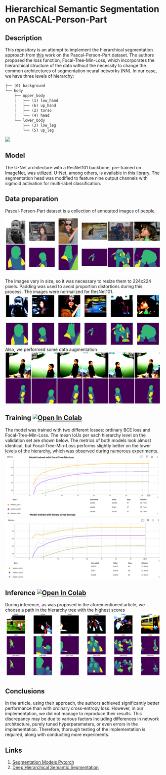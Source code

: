 # Hierarchical Semantic Segmentation on PASCAL-Person-Part

## Description

This repository is an attempt to implement the hierarchical segmentation approach from [this](https://arxiv.org/abs/2203.14335) work on the Pascal-Person-Part dataset. The authors proposed the loss function, Focal-Tree-Min-Loss, which incorporates the hierarchical structure of the data without the necessity to change the common architectures of segmentation neural networks (NN). In our case, we have three levels of hierarchy:
```
├── (0) background
└── body
    ├── upper_body
    |   ├── (1) low_hand
    |   ├── (6) up_hand
    |   ├── (2) torso
    |   └── (4) head
    └── lower_body
        ├── (3) low_leg
        └── (5) up_leg
```

![](assets/exmpls.gif)

## Model
The U-Net architecture with a ResNet101 backbone, pre-trained on ImageNet, was utilized. U-Net, among others, is available in this [library](https://github.com/qubvel-org/segmentation_models.pytorch). The segmentation head was modified to feature nine output channels with sigmoid activation for multi-label classification.

## Data preparation
Pascal-Person-Part dataset is a collection of annotated images of people.

![](assets/dataset.jpg)

The images vary in size, so it was necessary to resize them to 224x224 pixels. Padding was used to avoid proportion distortions during this process. The images were normalized for ResNet101.
![](assets/transforms.jpg)
Also, we performed some data augmentation
![](assets/augmentation.jpg)


## Training [![Open In Colab](https://colab.research.google.com/assets/colab-badge.svg)](http://colab.research.google.com/github/Viktor-Sok/Image_Editing_StyleCLIP_Optimization/blob/main/notebooks/styleCLIP_optimization_playground.ipynb)

The model was trained with two different losses: ordinary BCE loss and Focal-Tree-Min-Loss. The mean IoUs per each hierarchy level on the validation set are shown below. The metrics of both models look almost identical, but Focal-Tree-Min-Loss performs slightly better on the lower levels of the hierarchy, which was observed during numerous experiments.
![](assets/metrics.png)


## Inference [![Open In Colab](https://colab.research.google.com/assets/colab-badge.svg)](http://colab.research.google.com/github/Viktor-Sok/Image_Editing_StyleCLIP_Optimization/blob/main/notebooks/styleCLIP_optimization_playground.ipynb)

During inference, as was proposed in the aforementioned article, we choose a path in the hierarchy tree with the highest scores
![](assets/results.jpg)

## Conclusions
In the article, using their approach, the authors achieved significantly better performance than with ordinary cross-entropy loss. However, in our implementation, we did not manage to reproduce their results. This discrepancy may be due to various factors including differences in network architecture, purely tuned hyperparameters, or even errors in the implementation. Therefore, thorough testing of the implementation is required, along with conducting more experiments. 
## Links
1. [Segmentation Models Pytorch](https://github.com/qubvel-org/segmentation_models.pytorch)
2. [Deep Hierarchical Semantic Segmentation](https://arxiv.org/abs/2203.14335)
